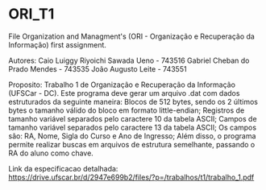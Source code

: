 # ORI_T1
File Organization and Managment's (ORI - Organização e Recuperação da Informação) first assignment. 

  Autores: Caio Luiggy Riyoichi Sawada Ueno - 743516
           Gabriel Cheban do Prado Mendes - 743535
           João Augusto Leite - 743551
 
  Proposito: Trabalho 1 de Organização e Recuperação da Informação (UFSCar - DC). Este programa deve gerar um arquivo .dat com  dados estruturados da seguinte maneira:
                Blocos de 512 bytes, sendo os 2 últimos bytes o tamanho válido do bloco em formato little-endian;
                Registros de tamanho variável separados pelo caractere 10 da tabela ASCII;
                Campos de tamanho variável separados pelo caractere 13 da tabela ASCII;
                Os campos são: RA, Nome, Sigla do Curso e Ano de Ingresso;
             Além disso, o programa permite realizar buscas em arquivos de estrutura semelhante, passando o RA do aluno como chave.
 
  Link da especificacao detalhada: https://drive.ufscar.br/d/2947e699b2/files/?p=/trabalhos/t1/trabalho_1.pdf
 
